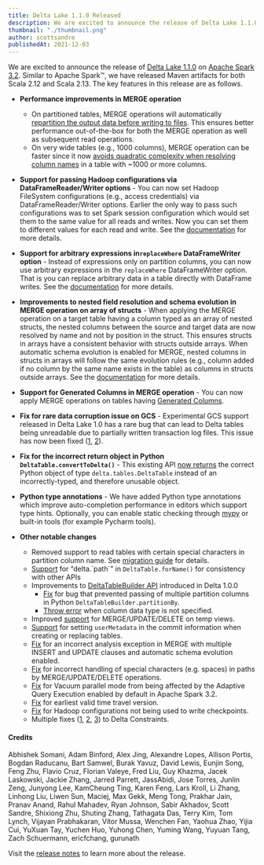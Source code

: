 ```yaml
---
title: Delta Lake 1.1.0 Released
description: We are excited to announce the release of Delta Lake 1.1.0.
thumbnail: "./thumbnail.png"
author: scottsandre
publishedAt: 2021-12-03
---
```


We are excited to announce the release of [Delta Lake 1.1.0](https://github.com/delta-io/delta/releases/tag/v1.1.0) on [Apache Spark 3.2](https://spark.apache.org/releases/spark-release-3-2-0.html). Similar to Apache Spark™, we have released Maven artifacts for both Scala 2.12 and Scala 2.13. The key features in this release are as follows.

- **Performance improvements in MERGE operation**
  - On partitioned tables, MERGE operations will automatically [repartition the output data before writing to files](https://docs.delta.io/latest/delta-update.html#performance-tuning). This ensures better performance out-of-the-box for both the MERGE operation as well as subsequent read operations.
  - On very wide tables (e.g., 1000 columns), MERGE operation can be faster since it now [avoids quadratic complexity when resolving column names](https://github.com/delta-io/delta/commit/83780aeeadd67893ad69ed6481f7c6bce5be563c) in a table with ~1000 or more columns.

- **Support for passing Hadoop configurations via DataFrameReader/Writer options** - You can now set Hadoop FileSystem configurations (e.g., access credentials) via DataFrameReader/Writer options. Earlier the only way to pass such configurations was to set Spark session configuration which would set them to the same value for all reads and writes. Now you can set them to different values for each read and write. See the [documentation](https://docs.delta.io/1.1.0/delta-batch.html#dataframe-options) for more details.

- **Support for arbitrary expressions in`replaceWhere` DataFrameWriter option** - Instead of expressions only on partition columns, you can now use arbitrary expressions in the `replaceWhere` DataFrameWriter option. That is you can replace arbitrary data in a table directly with DataFrame writes. See the [documentation](https://docs.delta.io/1.1.0/delta-batch.html#dataframe-options) for more details.

- **Improvements to nested field resolution and schema evolution in MERGE operation on array of structs** - When applying the MERGE operation on a target table having a column typed as an array of nested structs, the nested columns between the source and target data are now resolved by name and not by position in the struct. This ensures structs in arrays have a consistent behavior with structs outside arrays. When automatic schema evolution is enabled for MERGE, nested columns in structs in arrays will follow the same evolution rules (e.g., column added if no column by the same name exists in the table) as columns in structs outside arrays. See the [documentation](https://docs.delta.io/1.1.0/delta-batch.html#dataframe-options) for more details.

- **Support for Generated Columns in MERGE operation** - You can now apply MERGE operations on tables having [Generated Columns](https://docs.delta.io/latest/delta-batch.html#use-generated-columns).

- **Fix for rare data corruption issue on GCS** - Experimental GCS support released in Delta Lake 1.0 has a rare bug that can lead to Delta tables being unreadable due to partially written transaction log files. This issue has now been fixed ([1](https://github.com/delta-io/delta/commit/7a3f1e8ec626e80880d524c2b897a969c8b4d63a), [2](https://github.com/delta-io/delta/commit/95e90763fd9f54df8880911b28b97b023a485d5f)).

- **Fix for the incorrect return object in Python `DeltaTable.convertToDelta()`** - This existing API [now returns](https://github.com/delta-io/delta/commit/c586f9a7374923867c36f61df4ed133725c8df2c) the correct Python object of type `delta.tables.DeltaTable` instead of an incorrectly-typed, and therefore unusable object.

- **Python type annotations** - We have added Python type annotations which improve auto-completion performance in editors which support type hints. Optionally, you can enable static checking through [mypy](http://mypy-lang.org/) or built-in tools (for example Pycharm tools).

- **Other notable changes**
  - Removed support to read tables with certain special characters in partition column name. See [migration guide](https://docs.delta.io/1.1.0/porting.html#delta-lake-1-0-and-below-to-1-1-and-above) for details.
  - [Support](https://github.com/delta-io/delta/commit/1470e33f3f728a1670a77da63f3fb78780c30873) for “delta.\`path\`” in `DeltaTable.forName()` for consistency with other APIs
  - Improvements to [DeltaTableBuilder API](https://docs.delta.io/1.1.0/delta-batch.html#create-a-table) introduced in Delta 1.0.0
    - [Fix](https://github.com/delta-io/delta/commit/59aa330c403f8a71b3eef0e90bd61cd54aab108c) for bug that prevented passing of multiple partition columns in Python `DeltaTableBuilder.partitionBy`.
    - [Throw error](https://github.com/delta-io/delta/commit/104e2a472b5a0a5c718c42ac14ac8b851a1a7fe8) when column data type is not specified.
  - Improved [support](https://github.com/delta-io/delta/commit/83277eb30c0834bd837d9658864261fc31d366f6) for MERGE/UPDATE/DELETE on temp views.
  - [Support](https://github.com/delta-io/delta/commit/a2722f8b17369a47dd8d23696fc4958f022bb496) for setting `userMetadata` in the commit information when creating or replacing tables.
  - [Fix](https://github.com/delta-io/delta/commit/4e1c53c6984ba7d56fd2a0d9fe27ac2573df27ea) for an incorrect analysis exception in MERGE with multiple INSERT and UPDATE clauses and automatic schema evolution enabled.
  - [Fix](https://github.com/delta-io/delta/commit/4359484368b4a06c32b663826ac60bf12d9e8025) for incorrect handling of special characters (e.g. spaces) in paths by MERGE/UPDATE/DELETE operations.
  - [Fix](https://github.com/delta-io/delta/commit/7f46e91cf0950e437ffbce93d8a5925ebd0a3991) for Vacuum parallel mode from being affected by the Adaptive Query Execution enabled by default in Apache Spark 3.2.
  - [Fix](https://github.com/delta-io/delta/commit/4243bccbe397e0f47dc36b525f14983d57bbc848) for earliest valid time travel version.
  - [Fix](https://github.com/delta-io/delta/commit/43d14226cc802d721d1683495cdc8511acf460a1) for Hadoop configurations not being used to write checkpoints.
  - Multiple fixes ([1](https://github.com/delta-io/delta/commit/83780aeeadd67893ad69ed6481f7c6bce5be563c), [2](https://github.com/delta-io/delta/commit/685820b66ec42de7ef8f8a61ef3fd0fcfb702a70), [3](https://github.com/delta-io/delta/commit/db113dab3db5bdc371f3d49734e26a7403372c24)) to Delta Constraints.

#### Credits

Abhishek Somani, Adam Binford, Alex Jing, Alexandre Lopes, Allison Portis, Bogdan Raducanu, Bart Samwel, Burak Yavuz, David Lewis, Eunjin Song, Feng Zhu, Flavio Cruz, Florian Valeye, Fred Liu, Guy Khazma, Jacek Laskowski, Jackie Zhang, Jarred Parrett, JassAbidi, Jose Torres, Junlin Zeng, Junyong Lee, KamCheung Ting, Karen Feng, Lars Kroll, Li Zhang, Linhong Liu, Liwen Sun, Maciej, Max Gekk, Meng Tong, Prakhar Jain, Pranav Anand, Rahul Mahadev, Ryan Johnson, Sabir Akhadov, Scott Sandre, Shixiong Zhu, Shuting Zhang, Tathagata Das, Terry Kim, Tom Lynch, Vijayan Prabhakaran, Vítor Mussa, Wenchen Fan, Yaohua Zhao, Yijia Cui, YuXuan Tay, Yuchen Huo, Yuhong Chen, Yuming Wang, Yuyuan Tang, Zach Schuermann, ericfchang, gurunath

Visit the [release notes](https://github.com/delta-io/delta/releases/tag/v1.1.0) to learn more about the release.
